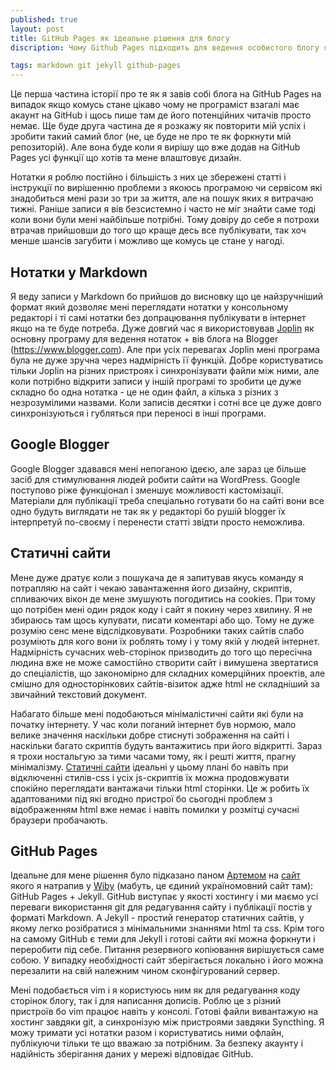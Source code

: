 ```yaml
---
published: true
layout: post
title: GitHub Pages як ідеальне рішення для блогу
discription: Чому Github Pages підходить для ведення особистого блогу якщо ви пишете нотатки у Markdown. Якими програмами я користувався і користуюсь для ведення особистих записів.

tags: markdown git jekyll github-pages
---
```


Це перша частина історії про те як я завів собі блога на GitHub Pages на випадок якщо комусь стане цікаво чому не програміст взагалі має акаунт на GitHub і щось пише там де його потенційних читачів просто немає. Ще буде друга частина де я розкажу як повторити мій успіх і зробити такий самий блог (не, це буде не про те як форкнути мій репозиторій). Але вона буде коли я вирішу що вже додав на GitHub Pages усі функції що хотів та мене влаштовує дизайн.

Нотатки я роблю постійно і більшість з них це збережені статті і інструкції по вирішенню проблеми з якоюсь програмою чи сервісом які знадобиться мені рази зо три за життя, але на пошук яких я витрачаю тижні. Раніше записи я вів безсистемно і часто не міг знайти саме тоді коли вони були мені найбільше потрібні. Тому довіру до себе я потрохи втрачав прийшовши до того що краще десь все публікувати, так хоч менше шансів загубити і можливо ще комусь це стане у нагоді. 

## Нотатки у Markdown

Я веду записи у Markdown бо прийшов до висновку що це найзручніший формат який дозволяє мені переглядати нотатки у консольному редакторі і ті самі нотатки без допрацювання публікувати в інтернет якщо на те буде потреба. Дуже довгий час я використовував [Joplin](https://github.com/laurent22/joplin) як основну програму для ведення нотаток + вів блога на Blogger (https://www.blogger.com). Але при усіх перевагах Joplin мені програма була не дуже зручна через надмірність її функцій. Добре користуватись тільки Joplin на різних пристроях і синхронізувати файли між ними, але коли потрібно відкрити записи у іншій програмі то зробити це дуже складно бо одна нотатка - це не один файл, а кілька з різних з незрозумілими назвами. Коли записів десятки і сотні все це дуже довго синхронізуються і губляться при переносі в інші програми.  

## Google Blogger

Google Blogger здавався мені непоганою ідеєю, але зараз це більше засіб для стимулювання людей робити сайти на WordPress. Google поступово ріже функціонал і зменшує можливості кастомізації. Матеріали для публікації треба спеціально готувати бо на сайті вони все одно будуть виглядати не так як у редакторі бо рушій blogger їх інтерпретуй по-своєму і перенести статті звідти просто неможлива. 

## Статичні сайти

Мене дуже дратує коли з пошукача де я запитував якусь команду я потрапляю на сайт і чекаю завантаження його дизайну, скриптів, спливаючих вікон де мене змушують погодитись на cookies. При тому що потрібен мені один рядок коду і сайт я покину через хвилину. Я не збираюсь там щось купувати, писати коментарі або що. Тому не дуже розумію сенс мене відслідковувати. Розробники таких сайтів слабо розуміють для кого вони їх роблять тому і у тому якій у людей інтернет. Надмірність сучасних web-сторінок призводить до того що пересічна людина вже не може самостійно створити сайт і вимушена звертатися до спеціалістів, що закономірно для складних комерційних проектів, але смішно для односторінкових сайтів-візиток адже html не складніший за звичайний текстовий документ. 

Набагато більше мені подобаються мінімалістичні сайти які були на початку інтернету. У час коли поганий інтернет був нормою, мало велике значення наскільки добре стиснуті зображення на сайті і наскільки багато скриптів будуть вантажитись при його відкритті. Зараз я трохи ностальгую за тими часами тому, як і решті життя, прагну мінімалізму. [Статичні сайти](/Pro-statychni-sayty-i-chomu-vony-meni-podobayutsya/) ідеальні у цьому плані бо навіть при відключенні стилів-css і усіх js-скриптів їх можна продовжувати спокійно переглядати вантажачи тільки html сторінки. Це ж робить їх адаптованими під які вгодно пристрої бо сьогодні проблем з відображенням html вже немає і навіть помилки у розмітці сучасні браузери пробачають.

## GitHub Pages

Ідеальне для мене рішення було підказано паном [Артемом](https://github.com/bebyx) на [сайт](https://bebyx.co.ua/) якого я натрапив у [Wiby](wiby.me/) (мабуть, це єдиний україномовний сайт там): GitHub Pages + Jekyll. GitHub виступає у якості хостингу і ми маємо усі переваги використання git для редагування сайту і публікації постів у форматі Markdown. А Jekyll - простий генератор статичних сайтів, у якому легко розібратися з мінімальними знаннями html та css. Крім того на самому GitHub є теми для Jekyll і готові сайти які можна форкнути і переробити під себе. Питання резервного копіювання вирішується саме собою. У випадку необхідності сайт зберігається локально і його можна перезалити на свій належним чином сконфігурований сервер.

Мені подобається vim і я користуюсь ним як для редагування коду сторінок блогу, так і для написання дописів. Роблю це з різний пристроїв бо vim працює навіть у консолі. Готові файли вивантажую на хостинг завдяки git, а синхронізую між пристроями завдяки Syncthing. Я можу тримати усі нотатки разом і користуватись ними офлайн, публікуючи тільки те що вважаю за потрібним. За безпеку акаунту і надійність зберігання даних у мережі відповідає GitHub. 
